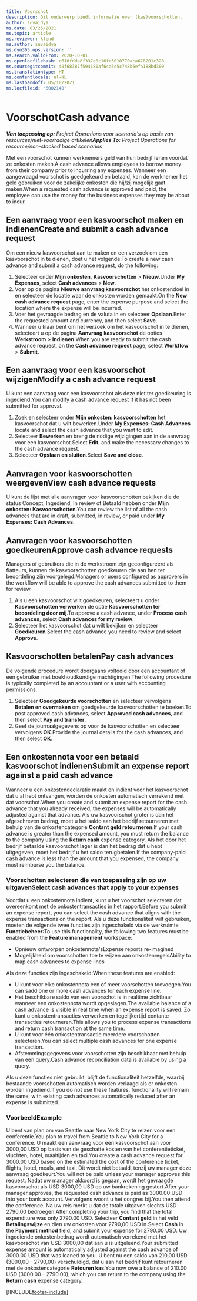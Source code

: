 ```yaml
---
title: Voorschot
description: Dit onderwerp biedt informatie over (kas)voorschotten.
author: suvaidya
ms.date: 03/25/2021
ms.topic: article
ms.reviewer: kfend
ms.author: suvaidya
ms.dyn365.ops.version: ''
ms.search.validFrom: 2020-10-01
ms.openlocfilehash: c610fdda8f337e0c16fe5010770aca678201c328
ms.sourcegitcommit: 40f68387f594180af64a5e5c748b6efa188bd300
ms.translationtype: HT
ms.contentlocale: nl-NL
ms.lasthandoff: 05/10/2021
ms.locfileid: "6002140"
---
```

# <a name="cash-advance"></a><span data-ttu-id="9f57a-103">Voorschot</span><span class="sxs-lookup"><span data-stu-id="9f57a-103">Cash advance</span></span>

<span data-ttu-id="9f57a-104">_**Van toepassing op:** Project Operations voor scenario's op basis van resources/niet-voorradige artikelen_</span><span class="sxs-lookup"><span data-stu-id="9f57a-104">_**Applies To:** Project Operations for resource/non-stocked based scenarios_</span></span>

<span data-ttu-id="9f57a-105">Met een voorschot kunnen werknemers geld van hun bedrijf lenen voordat ze onkosten maken.</span><span class="sxs-lookup"><span data-stu-id="9f57a-105">A cash advance allows employees to borrow money from their company prior to incurring any expenses.</span></span> <span data-ttu-id="9f57a-106">Wanneer een aangevraagd voorschot is goedgekeurd en betaald, kan de werknemer het geld gebruiken voor de zakelijke onkosten die hij/zij mogelijk gaat maken.</span><span class="sxs-lookup"><span data-stu-id="9f57a-106">When a requested cash advance is approved and paid, the employee can use the money for the business expenses they may be about to incur.</span></span> 

## <a name="create-and-submit-a-cash-advance-request"></a><span data-ttu-id="9f57a-107">Een aanvraag voor een kasvoorschot maken en indienen</span><span class="sxs-lookup"><span data-stu-id="9f57a-107">Create and submit a cash advance request</span></span>
<span data-ttu-id="9f57a-108">Om een nieuw kasvoorschot aan te maken en een verzoek om een kasvoorschot in te dienen, doet u het volgende:</span><span class="sxs-lookup"><span data-stu-id="9f57a-108">To create a new cash advance and submit a cash advance request, do the following:</span></span> 

1. <span data-ttu-id="9f57a-109">Selecteer onder **Mijn onkosten**, **Kasvoorschotten** > **Nieuw**.</span><span class="sxs-lookup"><span data-stu-id="9f57a-109">Under **My Expenses**, select **Cash advances** > **New**.</span></span> 
2. <span data-ttu-id="9f57a-110">Voer op de pagina **Nieuwe aanvraag kasvoorschot** het onkostendoel in en selecteer de locatie waar de onkosten worden gemaakt.</span><span class="sxs-lookup"><span data-stu-id="9f57a-110">On the **New cash advance request** page, enter the expense purpose and select the location where the expense will be incurred.</span></span>
3. <span data-ttu-id="9f57a-111">Voer het gevraagde bedrag en de valuta in en selecteer **Opslaan**.</span><span class="sxs-lookup"><span data-stu-id="9f57a-111">Enter the requested amount and currency, and then select **Save**.</span></span> 
4. <span data-ttu-id="9f57a-112">Wanneer u klaar bent om het verzoek om het kasvoorschot in te dienen, selecteert u op de pagina **Aanvraag kasvoorschot** de opties **Werkstroom** > **Indienen**.</span><span class="sxs-lookup"><span data-stu-id="9f57a-112">When you are ready to submit the cash advance request, on the **Cash advance request** page, select **Workflow** > **Submit**.</span></span>

## <a name="modify-a-cash-advance-request"></a><span data-ttu-id="9f57a-113">Een aanvraag voor een kasvoorschot wijzigen</span><span class="sxs-lookup"><span data-stu-id="9f57a-113">Modify a cash advance request</span></span>

<span data-ttu-id="9f57a-114">U kunt een aanvraag voor een kasvoorschot als deze niet ter goedkeuring is ingediend.</span><span class="sxs-lookup"><span data-stu-id="9f57a-114">You can modify a cash advance request if it has not been submitted for approval.</span></span>

1. <span data-ttu-id="9f57a-115">Zoek en selecteer onder **Mijn onkosten: kasvoorschotten** het kasvoorschot dat u wilt bewerken.</span><span class="sxs-lookup"><span data-stu-id="9f57a-115">Under **My Expenses: Cash Advances** locate and select the cash advance that you want to edit.</span></span>
2. <span data-ttu-id="9f57a-116">Selecteer **Bewerken** en breng de nodige wijzigingen aan in de aanvraag voor een kasvoorschot.</span><span class="sxs-lookup"><span data-stu-id="9f57a-116">Select **Edit**, and make the necessary changes to the cash advance request.</span></span> 
3. <span data-ttu-id="9f57a-117">Selecteer **Opslaan en sluiten**.</span><span class="sxs-lookup"><span data-stu-id="9f57a-117">Select **Save and close**.</span></span>


## <a name="view-cash-advance-requests"></a><span data-ttu-id="9f57a-118">Aanvragen voor kasvoorschotten weergeven</span><span class="sxs-lookup"><span data-stu-id="9f57a-118">View cash advance requests</span></span>
<span data-ttu-id="9f57a-119">U kunt de lijst met alle aanvragen voor kasvoorschotten bekijken die de status Concept, Ingediend, In review of Betaald hebben onder **Mijn onkosten: Kasvoorschotten**.</span><span class="sxs-lookup"><span data-stu-id="9f57a-119">You can review the list of all the cash advances that are in draft, submitted, in review, or paid under **My Expenses: Cash Advances**.</span></span> 

## <a name="approve-cash-advance-requests"></a><span data-ttu-id="9f57a-120">Aanvragen voor kasvoorschotten goedkeuren</span><span class="sxs-lookup"><span data-stu-id="9f57a-120">Approve cash advance requests</span></span>

<span data-ttu-id="9f57a-121">Managers of gebruikers die in de werkstroom zijn geconfigureerd als fiatteurs, kunnen de kasvoorschotten goedkeuren die aan hen ter beoordeling zijn voorgelegd.</span><span class="sxs-lookup"><span data-stu-id="9f57a-121">Managers or users configured as approvers in the workflow will be able to approve the cash advances submitted to them for review.</span></span> 

1. <span data-ttu-id="9f57a-122">Als u een kasvoorschot wilt goedkeuren, selecteert u onder **Kasvoorschotten verwerken** de optie **Kasvoorschotten ter beoordeling door mij**.</span><span class="sxs-lookup"><span data-stu-id="9f57a-122">To approve a cash advance, under **Process cash advances**, select **Cash advances for my review**.</span></span>
2. <span data-ttu-id="9f57a-123">Selecteer het kasvoorschot dat u wilt bekijken en selecteer **Goedkeuren**.</span><span class="sxs-lookup"><span data-stu-id="9f57a-123">Select the cash advance you need to review and select **Approve**.</span></span>  

## <a name="pay-cash-advances"></a><span data-ttu-id="9f57a-124">Kasvoorschotten betalen</span><span class="sxs-lookup"><span data-stu-id="9f57a-124">Pay cash advances</span></span> 
<span data-ttu-id="9f57a-125">De volgende procedure wordt doorgaans voltooid door een accountant of een gebruiker met boekhoudkundige machtigingen.</span><span class="sxs-lookup"><span data-stu-id="9f57a-125">The following procedure is typically completed by an accountant or a user with accounting permissions.</span></span>

1. <span data-ttu-id="9f57a-126">Selecteer **Goedgekeurde voorschotten** en selecteer vervolgens **Betalen en overmaken** om goedgekeurde kasvoorschotten te boeken.</span><span class="sxs-lookup"><span data-stu-id="9f57a-126">To post approved cash advances, select **Approved cash advances**, and then select **Pay and transfer**.</span></span>  
2. <span data-ttu-id="9f57a-127">Geef de journaalgegevens op voor de kasvoorschotten en selecteer vervolgens **OK**.</span><span class="sxs-lookup"><span data-stu-id="9f57a-127">Provide the journal details for the cash advances, and then select **OK**.</span></span> 

## <a name="submit-an-expense-report-against-a-paid-cash-advance"></a><span data-ttu-id="9f57a-128">Een onkostennota voor een betaald kasvoorschot indienen</span><span class="sxs-lookup"><span data-stu-id="9f57a-128">Submit an expense report against a paid cash advance</span></span> 

<span data-ttu-id="9f57a-129">Wanneer u een onkostendeclaratie maakt en indient voor het kasvoorschot dat u al hebt ontvangen, worden de onkosten automatisch verrekend met dat voorschot.</span><span class="sxs-lookup"><span data-stu-id="9f57a-129">When you create and submit an expense report for the cash advance that you already received, the expenses will be automatically adjusted against that advance.</span></span> <span data-ttu-id="9f57a-130">Als uw kasvoorschot groter is dan het afgeschreven bedrag, moet u het saldo aan het bedrijf retourneren met behulp van de onkostencategorie **Contant geld retourneren**.</span><span class="sxs-lookup"><span data-stu-id="9f57a-130">If your cash advance is greater than the expensed amount, you must return the balance to the company using the **Return cash** expense category.</span></span> <span data-ttu-id="9f57a-131">Als het door het bedrijf betaalde kasvoorschot lager is dan het bedrag dat u hebt uitgegeven, moet het bedrijf u het saldo terugbetalen.</span><span class="sxs-lookup"><span data-stu-id="9f57a-131">If the company-paid cash advance is less than the amount that you expensed, the company must reimburse you the balance.</span></span> 

### <a name="select-cash-advances-that-apply-to-your-expenses"></a><span data-ttu-id="9f57a-132">Voorschotten selecteren die van toepassing zijn op uw uitgaven</span><span class="sxs-lookup"><span data-stu-id="9f57a-132">Select cash advances that apply to your expenses</span></span>
<span data-ttu-id="9f57a-133">Voordat u een onkostennota indient, kunt u het voorschot selecteren dat overeenkomt met de onkostentransacties in het rapport.</span><span class="sxs-lookup"><span data-stu-id="9f57a-133">Before you submit an expense report, you can select the cash advance that aligns with the expense transactions on the report.</span></span> <span data-ttu-id="9f57a-134">Als u deze functionaliteit wilt gebruiken, moeten de volgende twee functies zijn ingeschakeld via de werkruimte **Functiebeheer**:</span><span class="sxs-lookup"><span data-stu-id="9f57a-134">To use this functionality, the following two features must be enabled from the **Feature management** workspace:</span></span>

  - <span data-ttu-id="9f57a-135">Opnieuw ontworpen onkostennota's</span><span class="sxs-lookup"><span data-stu-id="9f57a-135">Expense reports re-imagined</span></span>
  - <span data-ttu-id="9f57a-136">Mogelijkheid om voorschotten toe te wijzen aan onkostenregels</span><span class="sxs-lookup"><span data-stu-id="9f57a-136">Ability to map cash advances to expense lines</span></span>
 
 <span data-ttu-id="9f57a-137">Als deze functies zijn ingeschakeld:</span><span class="sxs-lookup"><span data-stu-id="9f57a-137">When these features are enabled:</span></span>
 
  - <span data-ttu-id="9f57a-138">U kunt voor elke onkostennota een of meer voorschotten toevoegen.</span><span class="sxs-lookup"><span data-stu-id="9f57a-138">You can sadd one or more cash advances for each expense line.</span></span>
  - <span data-ttu-id="9f57a-139">Het beschikbare saldo van een voorschot is in realtime zichtbaar wanneer een onkostennota wordt opgeslagen.</span><span class="sxs-lookup"><span data-stu-id="9f57a-139">The available balance of a cash advance is visible in real time when an expense report is saved.</span></span> <span data-ttu-id="9f57a-140">Zo kunt u onkostentransacties verwerken en tegelijkertijd contante transacties retourneren.</span><span class="sxs-lookup"><span data-stu-id="9f57a-140">This allows you to process expense transactions and return cash transaction at the same time.</span></span>
  - <span data-ttu-id="9f57a-141">U kunt voor één onkostentransactie meerdere voorschotten selecteren.</span><span class="sxs-lookup"><span data-stu-id="9f57a-141">You can select multiple cash advances for one expense transaction.</span></span>
  - <span data-ttu-id="9f57a-142">Afstemmingsgegevens voor voorschotten zijn beschikbaar met behulp van een query.</span><span class="sxs-lookup"><span data-stu-id="9f57a-142">Cash advance reconciliation data is available by using a query.</span></span> 
 
<span data-ttu-id="9f57a-143">Als u deze functies niet gebruikt, blijft de functionaliteit hetzelfde, waarbij bestaande voorschotten automatisch worden verlaagd als er onkosten worden ingediend.</span><span class="sxs-lookup"><span data-stu-id="9f57a-143">If you do not use these features, functionality will remain the same, with existing cash advances automatically reduced after an expense is submitted.</span></span>

### <a name="example"></a><span data-ttu-id="9f57a-144">Voorbeeld</span><span class="sxs-lookup"><span data-stu-id="9f57a-144">Example</span></span> 
<span data-ttu-id="9f57a-145">U bent van plan om van Seattle naar New York City te reizen voor een conferentie.</span><span class="sxs-lookup"><span data-stu-id="9f57a-145">You plan to travel from Seattle to New York City for a conference.</span></span> <span data-ttu-id="9f57a-146">U maakt een aanvraag voor een kasvoorschot aan voor 3000,00 USD op basis van de geschatte kosten van het conferentieticket, vluchten, hotel, maaltijden en taxi.</span><span class="sxs-lookup"><span data-stu-id="9f57a-146">You create a cash advance request for 3000.00 USD based on the estimated the cost of the conference ticket, flights, hotel, meals, and taxi.</span></span> <span data-ttu-id="9f57a-147">Dit wordt niet betaald, tenzij uw manager deze aanvraag goedkeurt.</span><span class="sxs-lookup"><span data-stu-id="9f57a-147">You will not be paid unless your manager approves this request.</span></span> <span data-ttu-id="9f57a-148">Nadat uw manager akkoord is gegaan, wordt het gevraagde kasvoorschot als USD 3000,00 USD op uw bankrekening gestort.</span><span class="sxs-lookup"><span data-stu-id="9f57a-148">After your manager approves, the requested cash advance is paid as 3000.00 USD into your bank account.</span></span> <span data-ttu-id="9f57a-149">Vervolgens woont u het congres bij.</span><span class="sxs-lookup"><span data-stu-id="9f57a-149">You then attend the conference.</span></span> <span data-ttu-id="9f57a-150">Na uw reis merkt u dat de totale uitgaven slechts USD 2790,00 bedroegen.</span><span class="sxs-lookup"><span data-stu-id="9f57a-150">After completing your trip, you find that the total expenditure was only 2790.00 USD.</span></span> <span data-ttu-id="9f57a-151">Selecteer **Contant geld** in het veld **Betalingswijze** en dien uw onkosten voor 2790,00 USD in.</span><span class="sxs-lookup"><span data-stu-id="9f57a-151">Select **Cash** in the **Payment method** field, and submit your expense for 2790.00 USD.</span></span> <span data-ttu-id="9f57a-152">Uw ingediende onkostenbedrag wordt automatisch verrekend met het kasvoorschot van USD 3000,00 dat aan u is uitgeleend.</span><span class="sxs-lookup"><span data-stu-id="9f57a-152">Your submitted expense amount is automatically adjusted against the cash advance of 3000.00 USD that was loaned to you.</span></span> <span data-ttu-id="9f57a-153">U bent nu een saldo van 210,00 USD (3000,00 - 2790,00) verschuldigd, dat u aan het bedrijf kunt retourneren met de onkostencategorie **Retouren kas**.</span><span class="sxs-lookup"><span data-stu-id="9f57a-153">You now owe a balance of 210.00 USD (3000.00 - 2790.00), which you can return to the company using the **Return cash** expense category.</span></span>



[!INCLUDE[footer-include](../includes/footer-banner.md)]
